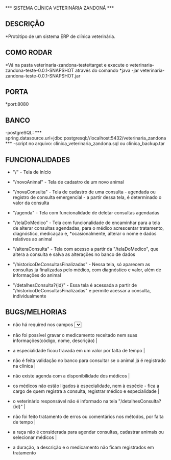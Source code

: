 *** SISTEMA CLÍNICA VETERINÁRIA ZANDONÁ ***

## DESCRIÇÃO

*Protótipo de um sistema ERP de clínica veterinária.

## COMO RODAR

*Vá na pasta veterinaria-zandona-teste\target e execute o veterinaria-zandona-teste-0.0.1-SNAPSHOT através do comando 
*java -jar veterinaria-zandona-teste-0.0.1-SNAPSHOT.jar

## PORTA

*port:8080

## BANCO

-postgreSQL: *** spring.datasource.url=jdbc:postgresql://localhost:5432/veterinaria_zandona ***
-script no arquivo: clinica_veterinaria_zandona.sql ou clinica_backup.tar

## FUNCIONALIDADES

* "/" - Tela de início

* "/novoAnimal" - Tela de cadastro de um novo animal

* "/novaConsulta" - Tela de cadastro de uma consulta - agendada ou registro de consulta emergencial - a partir dessa tela, é determinado o valor da consulta

* "/agenda" - Tela com funcionalidade de deletar consultas agendadas

* "/telaDoMedico" - Tela com funcionalidade de encaminhar para a tela de alterar consultas agendadas, para o médico acrescentar tratamento, diagnóstico, medicação e, 
*ocasionalmente, alterar o nome e dados relativos ao animal

* "/alteraConsulta" - Tela com acesso a partir da "/telaDoMedico", que altera a consulta e salva as alterações no banco de dados

* "/historicoDeConsultasFinalizadas" - Nessa tela, só aparecem as consultas já finalizadas pelo médico, com diagnóstico e valor, além de informações do animal

* "/detalhesConsulta?{id}" - Essa tela é acessada a partir de "/historicoDeConsultasFinalizadas" e permite acessar a consulta, individualmente

## BUGS/MELHORIAS

- não há required nos campos <select> |

- não foi possível gravar o medicamento receitado nem suas informações(código, nome, descrição) |

- a especialidade ficou travada em um valor por falta de tempo |

- não é feita validação no banco para consultar se o animal já é registrado na clínica | 

- não existe agenda com a disponibilidade dos médicos | 

- os médicos não estão ligados à especialidade, nem à espécie - fica a cargo de quem registra a consulta, registrar médico e especialidade | 

- o veterinário responsável não é informado na tela "/detalhesConsulta?{id}" | 

- não foi feito tratamento de erros ou comentários nos métodos, por falta de tempo | 

- a raça não é considerada para agendar consultas, cadastrar animais ou selecionar médicos | 

- a duração, a descrição e o medicamento não ficam registrados em tratamento 










